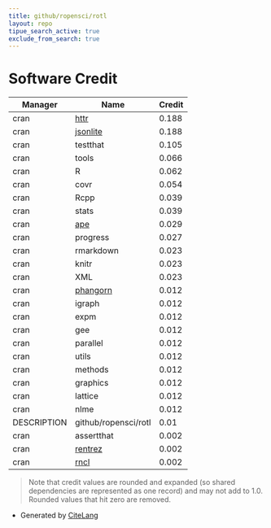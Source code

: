 ```yaml
---
title: github/ropensci/rotl
layout: repo
tipue_search_active: true
exclude_from_search: true
---
```

# Software Credit

|Manager|Name|Credit|
|-------|----|------|
|cran|[httr](https://httr.r-lib.org/)|0.188|
|cran|[jsonlite](https://arxiv.org/abs/1403.2805 (paper))|0.188|
|cran|testthat|0.105|
|cran|tools|0.066|
|cran|R|0.062|
|cran|covr|0.054|
|cran|Rcpp|0.039|
|cran|stats|0.039|
|cran|[ape](http://ape-package.ird.fr/)|0.029|
|cran|progress|0.027|
|cran|rmarkdown|0.023|
|cran|knitr|0.023|
|cran|XML|0.023|
|cran|[phangorn](https://github.com/KlausVigo/phangorn)|0.012|
|cran|igraph|0.012|
|cran|expm|0.012|
|cran|gee|0.012|
|cran|parallel|0.012|
|cran|utils|0.012|
|cran|methods|0.012|
|cran|graphics|0.012|
|cran|lattice|0.012|
|cran|nlme|0.012|
|DESCRIPTION|github/ropensci/rotl|0.01|
|cran|assertthat|0.002|
|cran|[rentrez](http://github.com/ropensci/rentrez)|0.002|
|cran|[rncl](https://github.com/fmichonneau/rncl)|0.002|


> Note that credit values are rounded and expanded (so shared dependencies are represented as one record) and may not add to 1.0. Rounded values that hit zero are removed.


- Generated by [CiteLang](https://github.com/vsoch/citelang)
